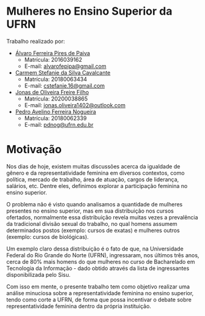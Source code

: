 # Mulheres no Ensino Superior da UFRN

Trabalho realizado por:
- <a href="https://github.com/alvarofpp">Álvaro Ferreira Pires de Paiva</a>
  - Matrícula: 2016039162
  - E-mail: alvarofepipa@gmail.com
- <a href="https://github.com/carmems">Carmem Stefanie da Silva Cavalcante</a>
  - Matrícula: 20180063434
  - E-mail: cstefanie.16@gmail.com  
- <a href="https://github.com/usrjonas">Jonas de Oliveira Freire Filho</a>
  - Matrícula: 20200038865
  - E-mail: jonas.oliveira1402@outlook.com
- <a href="#">Pedro Avelino Ferreira Nogueira</a>
  - Matrícula: 20180062339
  - E-mail: pdnog@ufrn.edu.br

# Motivação
Nos dias de hoje, existem muitas discussões acerca da igualdade de gênero e da representatividade feminina em diversos contextos, como política, mercado de trabalho, área de atuação, cargos de liderança, salários, etc. Dentre eles, definimos explorar a participação feminina no ensino superior. 

O problema não é visto quando analisamos a quantidade de mulheres presentes no ensino superior, mas em sua distribuição nos cursos ofertados, normalmente essa distribuição revela muitas vezes a prevalência da tradicional divisão sexual do trabalho, no qual homens assumem determinados postos (exemplo: cursos de exatas) e mulheres outros (exemplo: cursos de biológicas).

Um exemplo claro dessa distribuição é o fato de que, na Universidade Federal do Rio Grande do Norte (UFRN), ingressaram, nos últimos três anos, cerca de 80% mais homens do que mulheres no curso de Bacharelado em Tecnologia da Informação - dado obtido através da lista de ingressantes disponibilizada pelo Sisu. 

Com isso em mente, o presente trabalho tem como objetivo realizar uma análise minuciosa sobre a representatividade feminina no ensino superior, tendo como corte a UFRN, de forma que possa incentivar o debate sobre representatividade feminina dentro da própria instituição.
